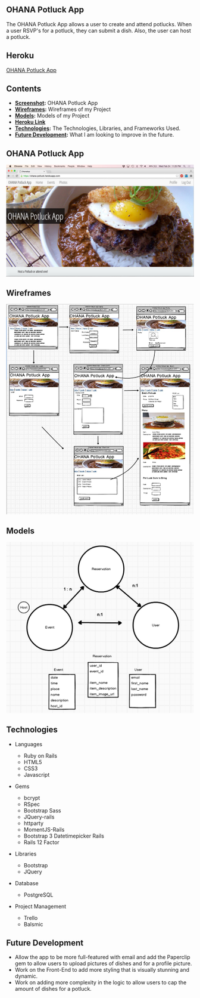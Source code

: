 ## OHANA Potluck App
The OHANA Potluck App allows a user to create and attend potlucks. When a user RSVP's for a potluck, they can submit a dish. Also, the user can host a potluck.

## Heroku
<a href="https://ohana-potluck.herokuapp.com/" target="_blank">OHANA Potluck App</a>

## Contents
* **[Screenshot](#screenshot):** OHANA Potluck App
* **[Wireframes](#wireframes):** Wireframes of my Project
* **[Models](#models):** Models of my Project
* **[Heroku Link](#heroku-hosted-project)**
* **[Technologies](#technologies):** The Technologies, Libraries, and Frameworks Used.
* **[Future Development](#future-development):** What I am looking to improve in the future.


## OHANA Potluck App
<img src="splash.jpg">

## Wireframes
<img src="wireframes.jpg">

## Models
<img src="models.jpg">



## Technologies
* Languages
  * Ruby on Rails
  * HTML5
  * CSS3
  * Javascript


* Gems
  * bcrypt
  * RSpec
  * Bootstrap Sass
  * JQuery-rails
  * httparty
  * MomentJS-Rails
  * Bootstrap 3 Datetimepicker Rails
  * Rails 12 Factor

* Libraries  
  * Bootstrap
  * JQuery  

* Database
  *  PostgreSQL

* Project Management
  * Trello
  * Balsmic

## Future Development
* Allow the app to be more full-featured with email and add the Paperclip gem to allow users to upload pictures of dishes and for a profile picture.
*  Work on the Front-End to add more styling that is visually stunning and dynamic.
*  Work on adding more complexity in the logic to allow users to cap the amount of dishes for a potluck.